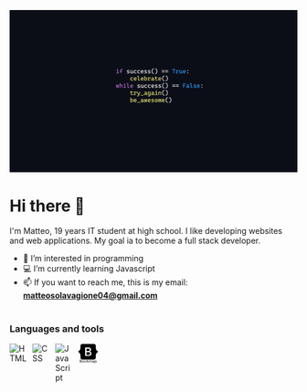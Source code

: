 ![](https://github.com/MatteoSolavagione/MatteoSolavagione/blob/main/a-for-programmers-wallpaper.png)
# Hi there 👋
I'm Matteo, 19 years IT student at high school. I like developing websites and web applications. My goal ia to become a full stack developer.
- 👀 I’m interested in programming
- 💻 I’m currently learning Javascript
- 📫 If you want to reach me, this is my email: **matteosolavagione04@gmail.com**
  
#

### Languages and tools

<img align="left" alt="HTML" width="30" style="padding-right:10px;" src="https://cdn.jsdelivr.net/gh/devicons/devicon/icons/html5/html5-plain.svg" />
<img align="left" alt="CSS" width="30" style="padding-right:10px;" src="https://cdn.jsdelivr.net/gh/devicons/devicon/icons/css3/css3-plain.svg" />
<img align="left" alt="JavaScript" width="30" style="padding-right:10px;" src="https://cdn.jsdelivr.net/gh/devicons/devicon/icons/javascript/javascript-plain.svg" />
<img align="left" alt="Bootstrap" width="35" style="padding-right:10px;" src="https://raw.githubusercontent.com/devicons/devicon/master/icons/bootstrap/bootstrap-plain-wordmark.svg">
